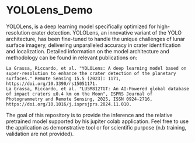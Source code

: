# YOLOLens_Demo

YOLOLens, is a deep learning model specifically optimized for high-resolution crater detection. YOLOLens, an innovative variant of the YOLO architecture, has been fine-tuned to handle the unique challenges of lunar surface imagery, delivering unparalleled accuracy in crater identification and localization. Detailed information on the model architecture and methodology can be found in relevant publications on:

    La Grassa, Riccardo, et al. "YOLOLens: A deep learning model based on super-resolution to enhance the crater detection of the planetary surfaces." Remote Sensing 15.5 (2023): 1171,  https://doi.org/10.3390/rs15051171.
    La Grassa, Riccardo, et al. "LU5M812TGT: An AI-Powered global database of impact craters ≥0.4 km on the Moon", ISPRS Journal of Photogrammetry and Remote Sensing, 2025, ISSN 0924-2716, https://doi.org/10.1016/j.isprsjprs.2024.11.010.


The goal of this repository is to provide the inference and the relative pretrained model supported by his jupiter colab application.
Feel free to use the application as demonstrative tool or for scientific purpose (n.b training, validation are not provided).
